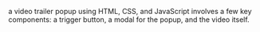 a video trailer popup using HTML, CSS, and JavaScript involves a few key components: a trigger button, a modal for the popup, and the video itself.
